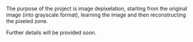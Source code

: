 The purpose of the project is image depixelation, starting from the original image (into grayscale format), learning the image and then reconstructing the pixeled zone. 

Further details will be provided soon. 
